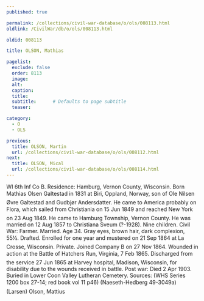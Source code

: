 ```yaml
---
published: true

permalink: /collections/civil-war-database/o/ols/008113.html
oldlink: /CivilWar/db/o/ols/008113.html

oldid: 008113

title: OLSON, Mathias

pagelist:
  exclude: false
  order: 8113
  image: 
  alt:
  caption:
  title:
  subtitle:      # Defaults to page subtitle
  teaser:

category: 
  - O 
  - OLS

previous:
  title: OLSON, Martin
  url: /collections/civil-war-database/o/ols/008112.html  
next:
  title: OLSON, Mical
  url: /collections/civil-war-database/o/ols/008114.html   
---
```

WI 6th Inf Co B. Residence: Hamburg, Vernon County, Wisconsin. Born &#147;Mathias Olsen Galtestad&#148; in 1831 at Biri, Oppland, Norway, son of Ole Nilsen &Oslash;vre Galtestad and Gudbj&oslash;r Andersdatter. He came to America probably on &#147;Flora&#148;, which sailed from Christiania on 15 Jun 1849 and reached New York on 23 Aug 1849. He came to Hamburg Township, Vernon County. He was married on 12 Aug 1857 to Christiana Sveum (?-1928). Nine children. Civil War: Farmer. Married. Age 34. Gray eyes, brown hair, dark complexion, 5&#146;5&frac12;&#148;. Drafted. Enrolled for one year and mustered on 21 Sep 1864 at La Crosse, Wisconsin. Private. Joined Company B on 27 Nov 1864. Wounded in action at the Battle of Hatcher&#146;s Run, Virginia, 7 Feb 1865. Discharged from the service 27 Jun 1865 at Harvey hospital, Madison, Wisconsin, for disability due to the wounds received in battle. Post war: Died 2 Apr 1903. Buried in Lower Coon Valley Lutheran Cemetery. Sources: (WHS Series 1200 box 27-14; red book vol 11 p46) (Naeseth-Hedberg &#146;49-3049a) (Larsen) &#147;Olson, Mattius&#148;